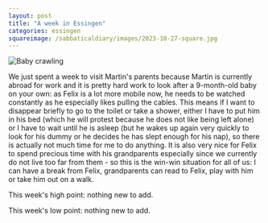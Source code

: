 ```yaml
---
layout: post
title: "A week in Essingen"
categories: essingen
squareimage: /sabbaticaldiary/images/2023-10-27-square.jpg
---
```

<img src="/sabbaticaldiary/images/2023-10-27.jpg" alt="Baby crawling" class="center">

We just spent a week to visit Martin's parents because Martin is currently abroad for work and it is pretty hard work to look after a 9-month-old baby on your own: as Felix is a lot more mobile now, he needs to be watched constantly as he especially likes pulling the cables. This means if I want to disappear briefly to go to the toilet or take a shower, either I have to put him in his bed (which he will protest because he does not like being left alone) or I have to wait until he is asleep (but he wakes up again very quickly to look for his dummy or he decides he has slept enough for his nap), so there is actually not much time for me to do anything. It is also very nice for Felix to spend precious time with his grandparents especially since we currently do not live too far from them - so this is the win-win situation for all of us: I can have a break from Felix, grandparents can read to Felix, play with him or take him out on a walk.

This week's high point: nothing new to add.

This week's low point: nothing new to add.